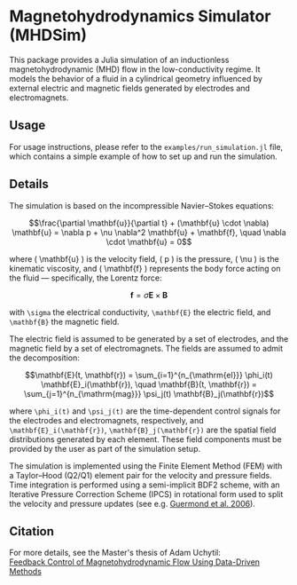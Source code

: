 # Magnetohydrodynamics Simulator (MHDSim)

This package provides a Julia simulation of an inductionless magnetohydrodynamic (MHD) flow in the low-conductivity regime. It models the behavior of a fluid in a cylindrical geometry influenced by external electric and magnetic fields generated by electrodes and electromagnets.

## Usage

For usage instructions, please refer to the `examples/run_simulation.jl` file, which contains a simple example of how to set up and run the simulation.

## Details

The simulation is based on the incompressible Navier–Stokes equations:

```math
\frac{\partial \mathbf{u}}{\partial t} + (\mathbf{u} \cdot \nabla) \mathbf{u} = \nabla p + \nu \nabla^2 \mathbf{u} + \mathbf{f}, \quad \nabla \cdot \mathbf{u} = 0
```

where \( \mathbf{u} \) is the velocity field, \( p \) is the pressure, \( \nu \) is the kinematic viscosity, and \( \mathbf{f} \) represents the body force acting on the fluid — specifically, the Lorentz force:

```math
\mathbf{f} = \sigma \mathbf{E} \times \mathbf{B}
```

with ``\sigma`` the electrical conductivity, ``\mathbf{E}`` the electric field, and ``\mathbf{B}`` the magnetic field.

The electric field is assumed to be generated by a set of electrodes, and the magnetic field by a set of electromagnets. The fields are assumed to admit the decomposition:

```math
\mathbf{E}(t, \mathbf{r}) = \sum_{i=1}^{n_{\mathrm{el}}} \phi_i(t) \mathbf{E}_i(\mathbf{r}), \quad
\mathbf{B}(t, \mathbf{r}) = \sum_{j=1}^{n_{\mathrm{mag}}} \psi_j(t) \mathbf{B}_j(\mathbf{r})
```

where ``\phi_i(t)`` and ``\psi_j(t)`` are the time-dependent control signals for the electrodes and electromagnets, respectively, and ``\mathbf{E}_i(\mathbf{r})``, ``\mathbf{B}_j(\mathbf{r})`` are the spatial field distributions generated by each element. These field components must be provided by the user as part of the simulation setup.


The simulation is implemented using the Finite Element Method (FEM) with a Taylor–Hood (Q2/Q1) element pair for the velocity and pressure fields. Time integration is performed using a semi-implicit BDF2 scheme, with an Iterative Pressure Correction Scheme (IPCS) in rotational form used to split the velocity and pressure updates (see e.g. [Guermond et al. 2006](https://doi.org/10.1016/j.cma.2005.10.010)).

## Citation

For more details, see the Master's thesis of Adam Uchytil:  
[Feedback Control of Magnetohydrodynamic Flow Using Data-Driven Methods](https://dspace.cvut.cz/handle/10467/114979)
